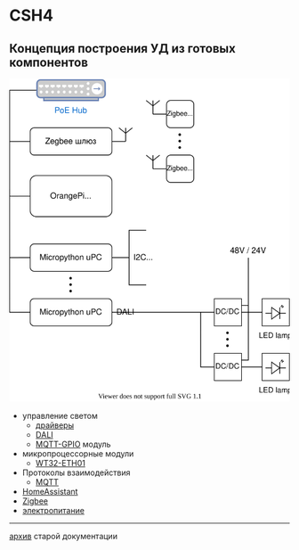 # CSH4

## Концепция построения УД из готовых компонентов

![](concept.svg)

* управление светом
  * [драйверы](light/drivers/drivers.md)
  * [DALI](light/dali/readme.md)
  * [MQTT-GPIO](light/gpio/mqtt-gpio.md) модуль
* микропроцессорные модули
  * [WT32-ETH01](boards/WT32-ETH01/readme.md)
* Протоколы взаимодействия
  * [MQTT](protocols/MQTT.pdf)
* [HomeAssistant](ha/readme.md)
* [Zigbee](zigbee/readme.md)
* [электропитание](power/readme.md)

----

[архив](old_smarthouse_html.7z) старой документации
